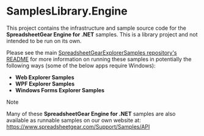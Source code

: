 # SamplesLibrary.Engine

This project contains the infrastructure and sample source code for the **SpreadsheetGear Engine for .NET** samples.  This is a library project and not intended to be run on its own.  

Please see the main [SpreadsheetGearExplorerSamples repository's README](../README.md) for more information on running these samples in potentially the following ways (some of the below apps require Windows):

  - **Web Explorer Samples**
  - **WPF Explorer Samples**
  - **Windows Forms Explorer Samples**

> [!NOTE]
> Many of these **SpreadsheetGear Engine for .NET** samples are also available as runnable samples on our own website at:
> https://www.spreadsheetgear.com/Support/Samples/API